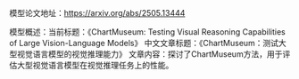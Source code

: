模型论文地址：https://arxiv.org/abs/2505.13444

模型概述：当前标题：《ChartMuseum: Testing Visual Reasoning Capabilities of Large Vision-Language Models》
中文文章标题：《ChartMuseum：测试大型视觉语言模型的视觉推理能力》
文章内容：探讨了ChartMuseum方法，用于评估大型视觉语言模型在视觉推理任务上的性能。
